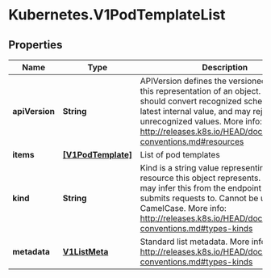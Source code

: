 # Kubernetes.V1PodTemplateList

## Properties
Name | Type | Description | Notes
------------ | ------------- | ------------- | -------------
**apiVersion** | **String** | APIVersion defines the versioned schema of this representation of an object. Servers should convert recognized schemas to the latest internal value, and may reject unrecognized values. More info: http://releases.k8s.io/HEAD/docs/devel/api-conventions.md#resources | [optional] 
**items** | [**[V1PodTemplate]**](V1PodTemplate.md) | List of pod templates | 
**kind** | **String** | Kind is a string value representing the REST resource this object represents. Servers may infer this from the endpoint the client submits requests to. Cannot be updated. In CamelCase. More info: http://releases.k8s.io/HEAD/docs/devel/api-conventions.md#types-kinds | [optional] 
**metadata** | [**V1ListMeta**](V1ListMeta.md) | Standard list metadata. More info: http://releases.k8s.io/HEAD/docs/devel/api-conventions.md#types-kinds | [optional] 


